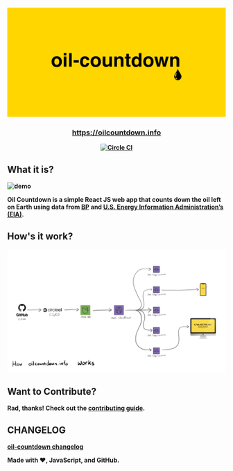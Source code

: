 ![logo](./media/logo.jpg)
<h3 align="center"><b><a href="https://oilcountdown.info">https://oilcountdown.info</a></h3>

<p align="center">
  <a href="https://circleci.com/gh/cujarrett/oil-countdown/tree/master"><img alt="Circle CI" src="https://circleci.com/gh/cujarrett/oil-countdown/tree/master.svg?style=svg"></a>
</p>

## What it is?
![demo](./media/demo.gif)

Oil Countdown is a simple React JS web app that counts down the oil left on Earth using data from [BP](https://www.bp.com/) and [U.S. Energy Information Administration’s (EIA)](https://www.eia.gov/).

## How's it work?
![design](./media/architecture.jpg)

## Want to Contribute?
Rad, thanks! Check out the [contributing guide](./CONTRIBUTING.md).

## CHANGELOG
[oil-countdown changelog](./CHANGELOG.md)

Made with :heart:, JavaScript, and GitHub.
